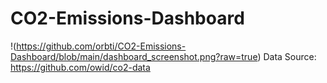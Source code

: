 # CO2-Emissions-Dashboard
!(https://github.com/orbti/CO2-Emissions-Dashboard/blob/main/dashboard_screenshot.png?raw=true)
Data Source: https://github.com/owid/co2-data
